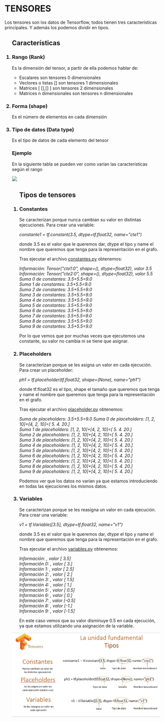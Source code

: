 <h1>TENSORES</h1>
<p>Los tensores son los datos de Tensorflow, todos tienen tres características principales. Y además los podemos dividir en tipos.</p>

<ol><h2>Características</h2>
<h3><li>Rango (Rank)</li></h3>
<p>Es la dimensión del tensor, a partir de ella podemos hablar de:
<ul>
	<li>Escalares son tensores 0 dimensionales </li>
	<li>Vectores o listas [] son tensores 1 dimensionales </li>
	<li>Matrices [ [],[] ] son tensores 2 dimensionales </li>
	<li>Matrices n dimensionales son tensores n dimensionales</li>
</ul></p>
<h3><li>Forma (shape)</li></h3>
<p>Es el número de elementos en cada dimensión</p>
<h3><li>Tipo de datos (Data type) </li></h3>
<p>Es el tipo de datos de cada elemento del tensor</p>
<h3>Ejemplo</h3>
<p>En la siguiente tabla se pueden ver como varían las características según el rango</p>
<img src="https://github.com/Tensor4Dummies/1_tensores/blob/master/caracteristicas.JPG">

<ol><h2>Tipos de tensores</h2>

<h3><li>Constantes</li></h3>
<p>Se caracterizan porque nunca cambian su valor en distintas ejecuciones. Para crear una variable:</p>
<p><i>constante1 = tf.constant(3.5, dtype=tf.float32, name="cte1")</i></p>
<p>donde 3.5 es el valor que le queremos dar, dtype el tipo y name el nombre que queremos que tenga para la representación en el grafo.</p>
<p>Tras ejecutar el archivo <a href="https://github.com/Tensor4Dummies/1_tensores/blob/master/constantes.py">constantes.py</a> obtenemos:</p>
<p><i>Información: Tensor("cte1:0", shape=(), dtype=float32), valor 3.5</br>
Información: Tensor("cte2:0", shape=(), dtype=float32), valor 5.5</br>
Suma 0 de constantes: 3.5+5.5=9.0</br>
Suma 1 de constantes: 3.5+5.5=9.0</br>
Suma 2 de constantes: 3.5+5.5=9.0</br>
Suma 3 de constantes: 3.5+5.5=9.0</br>
Suma 4 de constantes: 3.5+5.5=9.0</br>
Suma 5 de constantes: 3.5+5.5=9.0</br>
Suma 6 de constantes: 3.5+5.5=9.0</br>
Suma 7 de constantes: 3.5+5.5=9.0</br>
Suma 8 de constantes: 3.5+5.5=9.0</br>
Suma 9 de constantes: 3.5+5.5=9.0</i></p>
<p>Por lo que vemos que por muchas veces que ejecutemos una constante, su valor no cambia ni se tiene que asignar.</p>

<h3><li>Placeholders</li></h3>
<p>Se caracterizan porque se les asigna un valor en cada ejecución. Para crear un placeholder:</p>
<p><i>ph1 = tf.placeholder(tf.float32, shape=(None), name="ph1")</i></p>
<p>donde tf.float32 es el tipo, shape el tamaño que queremos que tenga y name el nombre que queremos que tenga para la representación en el grafo.</p>
<p>Tras ejecutar el archivo <a href="https://github.com/Tensor4Dummies/1_tensores/blob/master/placeholder.py">placeholder.py</a> obtenemos:</p>
<p><i>Suma de placeholders: 3.5+5.5=9.0
Suma 0 de placeholders: [1, 2, 10]+[4, 2, 10]=[  5.   4.  20.]</br>
Suma 1 de placeholders: [1, 2, 10]+[4, 2, 10]=[  5.   4.  20.]</br>
Suma 2 de placeholders: [1, 2, 10]+[4, 2, 10]=[  5.   4.  20.]</br>
Suma 3 de placeholders: [1, 2, 10]+[4, 2, 10]=[  5.   4.  20.]</br>
Suma 4 de placeholders: [1, 2, 10]+[4, 2, 10]=[  5.   4.  20.]</br>
Suma 5 de placeholders: [1, 2, 10]+[4, 2, 10]=[  5.   4.  20.]</br>
Suma 6 de placeholders: [1, 2, 10]+[4, 2, 10]=[  5.   4.  20.]</br>
Suma 7 de placeholders: [1, 2, 10]+[4, 2, 10]=[  5.   4.  20.]</br>
Suma 8 de placeholders: [1, 2, 10]+[4, 2, 10]=[  5.   4.  20.]</br>
Suma 9 de placeholders: [1, 2, 10]+[4, 2, 10]=[  5.   4.  20.]</i></p>
<p>Podemos ver que los datos no varían ya que estamos introduciendo en todas las ejecuciones los mismos datos.</p>

<h3><li>Variables</li></h3>
<p>Se caracterizan porque se les reasigna un valor en cada ejecución. Para crear una variable:</p>
<p><i>v1 = tf.Variable([3.5], dtype=tf.float32, name="v1")</i></p>
<p>donde 3.5 es el valor que le queremos dar, dtype el tipo y name el nombre que queremos que tenga para la representación en el grafo.<p>
<p>Tras ejecutar el archivo <a href="https://github.com/Tensor4Dummies/1_tensores/blob/master/variables.py">variables.py</a> obtenemos:</p>
<p><i>Información: <tf.Variable 'v1:0' shape=(1,) dtype=float32_ref>, valor [ 3.5]</br>
Información 0: <tf.Variable 'v1:0' shape=(1,) dtype=float32_ref>, valor [ 3.]</br>
Información 1: <tf.Variable 'v1:0' shape=(1,) dtype=float32_ref>, valor [ 2.5]</br>
Información 2: <tf.Variable 'v1:0' shape=(1,) dtype=float32_ref>, valor [ 2.]</br>
Información 3: <tf.Variable 'v1:0' shape=(1,) dtype=float32_ref>, valor [ 1.5]</br>
Información 4: <tf.Variable 'v1:0' shape=(1,) dtype=float32_ref>, valor [ 1.]</br>
Información 5: <tf.Variable 'v1:0' shape=(1,) dtype=float32_ref>, valor [ 0.5]</br>
Información 6: <tf.Variable 'v1:0' shape=(1,) dtype=float32_ref>, valor [ 0.]</br>
Información 7: <tf.Variable 'v1:0' shape=(1,) dtype=float32_ref>, valor [-0.5]</br>
Información 8: <tf.Variable 'v1:0' shape=(1,) dtype=float32_ref>, valor [-1.]</br>
Información 9: <tf.Variable 'v1:0' shape=(1,) dtype=float32_ref>, valor [-1.5]</i></p>
<p>En este caso vemos que su valor disminuye 0.5 en cada ejecución, ya que estamos utilizando una asignación de la variable.</p>
</ol>
<img src="https://github.com/Tensor4Dummies/1_tensores/blob/master/tipos.JPG">
